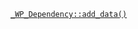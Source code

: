 <p><code><a href="https://developer.wordpress.org/reference/classes/_wp_dependency/add_data/">_WP_Dependency::add_data()</a></code></p>
